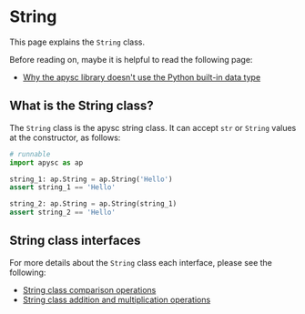 # String

This page explains the `String` class.

Before reading on, maybe it is helpful to read the following page:

- [Why the apysc library doesn't use the Python built-in data type](why_apysc_doesnt_use_python_builtin_data_type.md)

## What is the String class?

The `String` class is the apysc string class. It can accept `str` or `String` values at the constructor, as follows:

```py
# runnable
import apysc as ap

string_1: ap.String = ap.String('Hello')
assert string_1 == 'Hello'

string_2: ap.String = ap.String(string_1)
assert string_2 == 'Hello'
```

## String class interfaces

For more details about the `String` class each interface, please see the following:

- [String class comparison operations](string_comparison_operations.md)
- [String class addition and multiplication operations](string_addition_and_multiplication.md)